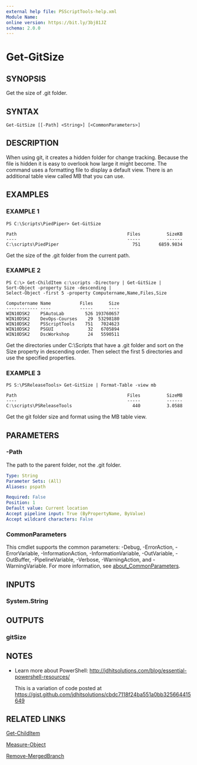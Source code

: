 ```yaml
---
external help file: PSScriptTools-help.xml
Module Name:
online version: https://bit.ly/3bj81JZ
schema: 2.0.0
---
```


# Get-GitSize

## SYNOPSIS
Get the size of .git folder.

## SYNTAX

```
Get-GitSize [[-Path] <String>] [<CommonParameters>]
```

## DESCRIPTION
When using git, it creates a hidden folder for change tracking.
Because the file is hidden it is easy to overlook how large it might become.
The command uses a formatting file to display a default view.
There is an additional table view called MB that you can use.

## EXAMPLES

### EXAMPLE 1
```
PS C:\Scripts\PiedPiper> Get-GitSize

Path                                          Files          SizeKB
----                                          -----          ------
C:\scripts\PiedPiper                            751       6859.9834
```

Get the size of the .git folder from the current path.

### EXAMPLE 2
```
PS C:\> Get-ChildItem c:\scripts -Directory | Get-GitSize |
Sort-Object -property Size -descending |
Select-Object -first 5 -property Computername,Name,Files,Size

Computername Name           Files      Size
------------ ----           -----      ----
WIN10DSK2    PSAutoLab        526 193760657
WIN10DSK2    DevOps-Courses    29  53298180
WIN10DSK2    PSScriptTools    751   7024623
WIN10DSK2    PSGUI             32   6705894
WIN10DSK2    DscWorkshop       24   5590511
```

Get the directories under C:\Scripts that have a .git folder and sort on the Size property in descending order.
Then select the first 5 directories and use the specified properties.

### EXAMPLE 3
```
PS S:\PSReleaseTools> Get-GitSize | Format-Table -view mb

Path                                          Files          SizeMB
----                                          -----          ------
C:\scripts\PSReleaseTools                       440          3.0588
```

Get the git folder size and format using the MB table view.

## PARAMETERS

### -Path
The path to the parent folder, not the .git folder.

```yaml
Type: String
Parameter Sets: (All)
Aliases: pspath

Required: False
Position: 1
Default value: Current location
Accept pipeline input: True (ByPropertyName, ByValue)
Accept wildcard characters: False
```

### CommonParameters
This cmdlet supports the common parameters: -Debug, -ErrorAction, -ErrorVariable, -InformationAction, -InformationVariable, -OutVariable, -OutBuffer, -PipelineVariable, -Verbose, -WarningAction, and -WarningVariable. For more information, see [about_CommonParameters](http://go.microsoft.com/fwlink/?LinkID=113216).

## INPUTS

### System.String
## OUTPUTS

### gitSize
## NOTES
* Learn more about PowerShell: http://jdhitsolutions.com/blog/essential-powershell-resources/

  This is a variation of code posted at https://gist.github.com/jdhitsolutions/cbdc7118f24ba551a0bb325664415649

## RELATED LINKS

[Get-ChildItem]()

[Measure-Object]()

[Remove-MergedBranch]()

